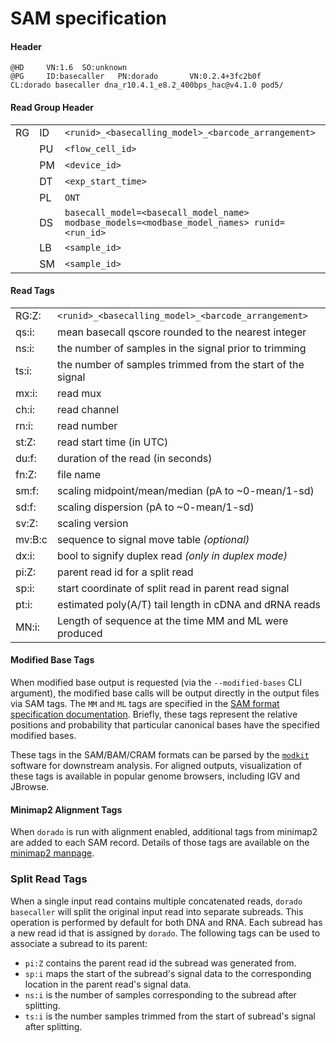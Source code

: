 # SAM specification

#### Header

```
@HD     VN:1.6  SO:unknown
@PG     ID:basecaller   PN:dorado       VN:0.2.4+3fc2b0f        CL:dorado basecaller dna_r10.4.1_e8.2_400bps_hac@v4.1.0 pod5/
```

#### Read Group Header

|    |    |                                                                                            |
| -- | -- | ------------------------------------------------------------------------------------------ |
| RG | ID | `<runid>_<basecalling_model>_<barcode_arrangement>`                                        |
|    | PU | `<flow_cell_id>`                                                                           |
|    | PM | `<device_id>`                                                                              |
|    | DT | `<exp_start_time>`                                                                         |
|    | PL | `ONT`                                                                                      |
|    | DS | `basecall_model=<basecall_model_name> modbase_models=<modbase_model_names> runid=<run_id>` |
|    | LB | `<sample_id>`                                                                              |
|    | SM | `<sample_id>`                                                                              |

#### Read Tags

|        |                                                            |
| ------ | -----------------------------------------------------------|
| RG:Z:  | `<runid>_<basecalling_model>_<barcode_arrangement>`        |
| qs:i:  | mean basecall qscore rounded to the nearest integer        |
| ns:i:  | the number of samples in the signal prior to trimming      |
| ts:i:  | the number of samples trimmed from the start of the signal |
| mx:i:  | read mux                                                   |
| ch:i:  | read channel                                               |
| rn:i:  | read number                                                |
| st:Z:  | read start time (in UTC)                                   |
| du:f:  | duration of the read (in seconds)                          |
| fn:Z:  | file name                                                  |
| sm:f:  | scaling midpoint/mean/median (pA to ~0-mean/1-sd)          |
| sd:f:  | scaling dispersion  (pA to ~0-mean/1-sd)                   |
| sv:Z:  | scaling version                                            |
| mv:B:c | sequence to signal move table _(optional)_                 |
| dx:i:  | bool to signify duplex read _(only in duplex mode)_        |
| pi:Z:  | parent read id for a split read                            |
| sp:i:  | start coordinate of split read in parent read signal       |
| pt:i:  | estimated poly(A/T) tail length in cDNA and dRNA reads     |
| MN:i:  | Length of sequence at the time MM and ML were produced     |

#### Modified Base Tags

When modified base output is requested (via the `--modified-bases` CLI argument), the modified base calls will be output directly in the output files via SAM tags.
The `MM` and `ML` tags are specified in the [SAM format specification documentation](https://samtools.github.io/hts-specs/SAMtags.pdf).
Briefly, these tags represent the relative positions and probability that particular canonical bases have the specified modified bases.

These tags in the SAM/BAM/CRAM formats can be parsed by the [`modkit`](https://github.com/nanoporetech/modkit) software for downstream analysis.
For aligned outputs, visualization of these tags is available in popular genome browsers, including IGV and JBrowse.

#### Minimap2 Alignment Tags

When `dorado` is run with alignment enabled, additional tags from minimap2 are added to each SAM record. Details of those tags
are available on the [minimap2 manpage](https://lh3.github.io/minimap2/minimap2.html#10).

### Split Read Tags

When a single input read contains multiple concatenated reads, `dorado basecaller` will split the original input read into separate subreads. This operation is performed by default for both DNA and RNA. Each subread has a new read id that is assigned by `dorado`. The following tags can be used to associate a subread to its parent:

* `pi:Z` contains the parent read id the subread was generated from.
* `sp:i` maps the start of the subread's signal data to the corresponding location in the parent read's signal data.
* `ns:i` is the number of samples corresponding to the subread after splitting.
* `ts:i` is the number samples trimmed from the start of subread's signal after splitting.

